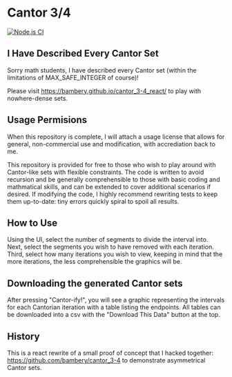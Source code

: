# Cantor 3/4

[![Node.js CI](https://github.com/bambery/cantor_3-4_react/actions/workflows/node.js.yml/badge.svg?branch=main)](https://github.com/bambery/cantor_3-4_react/actions/workflows/node.js.yml)

## I Have Described Every Cantor Set
Sorry math students, I have described every Cantor set (within the limitations of MAX_SAFE_INTEGER of course)!

Please visit https://bambery.github.io/cantor_3-4_react/ to play with nowhere-dense sets.

## Usage Permisions
When this repository is complete, I will attach a usage license that allows for general, non-commercial use and modification, with accrediation back to me.

This repository is provided for free to those who wish to play around with Cantor-like sets with flexible constraints. The code is written to avoid recursion and be generally comprehensible to those with basic coding and mathmatical skills, and can be extended to cover additional scenarios if desired. If modifying the code, I highly recommend rewriting tests to keep them up-to-date: tiny errors quickly spiral to spoil all results.

## How to Use
Using the UI, select the number of segments to divide the interval into. Next, select the segments you wish to have removed with each iteration. Third, select how many iterations you wish to view, keeping in mind that the more iterations, the less comprehensible the graphics will be.

## Downloading the generated Cantor sets
After pressing "Cantor-ify!", you will see a graphic representing the intervals for each Cantorian iteration with a table listing the endpoints. All tables can be downloaded into a csv with the "Download This Data" button at the top.

## History
This is a react rewrite of a small proof of concept that I hacked together:
https://github.com/bambery/cantor_3-4 to demonstrate asymmetrical Cantor sets.

